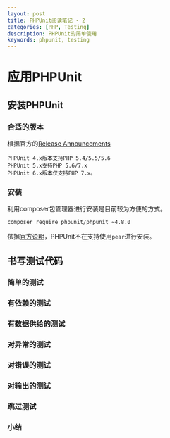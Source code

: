 ```yaml
---
layout: post
title: PHPUnit阅读笔记 - 2
categories: [PHP, Testing]
description: PHPUnit的简单使用
keywords: phpunit, testing
---
```

# 应用PHPUnit

## 安装PHPUnit

### 合适的版本

根据官方的[Release Announcements](https://github.com/sebastianbergmann/phpunit/wiki)

    PHPUnit 4.x版本支持PHP 5.4/5.5/5.6
    PHPUnit 5.x支持PHP 5.6/7.x
    PHPUnit 6.x版本仅支持PHP 7.x。

### 安装

利用composer包管理器进行安装是目前较为方便的方式。
```bash
composer require phpunit/phpunit ~4.8.0
```
依据[官方说明](https://github.com/sebastianbergmann/phpunit/wiki/End-of-Life-for-PEAR-Installation-Method)，PHPUnit不在支持使用`pear`进行安装。

## 书写测试代码

### 简单的测试

### 有依赖的测试

### 有数据供给的测试

### 对异常的测试

### 对错误的测试

### 对输出的测试

### 跳过测试

### 小结
